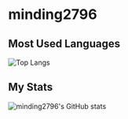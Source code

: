# minding2796
## Most Used Languages
![Top Langs](https://github-readme-stats.vercel.app/api/top-langs/?username=anuraghazra&layout=compact)
## My Stats
![minding2796's GitHub stats](https://github-readme-stats.vercel.app/api?username=minding2796&show_icons=true&theme=radical&show=reviews,discussions_started,discussions_answered,prs_merged,prs_merged_percentage)
